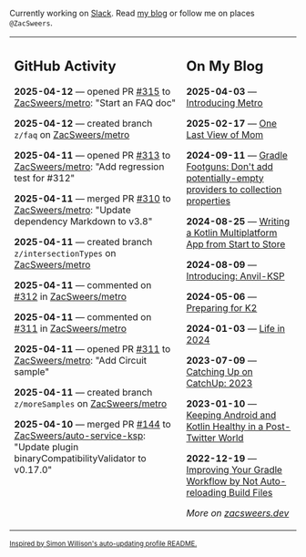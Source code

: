 Currently working on [Slack](https://slack.com/). Read [my blog](https://zacsweers.dev/) or follow me on places `@ZacSweers`.

<table><tr><td valign="top" width="60%">

## GitHub Activity
<!-- githubActivity starts -->
**2025-04-12** — opened PR [#315](https://github.com/ZacSweers/metro/pull/315) to [ZacSweers/metro](https://github.com/ZacSweers/metro): "Start an FAQ doc"

**2025-04-12** — created branch `z/faq` on [ZacSweers/metro](https://github.com/ZacSweers/metro)

**2025-04-11** — opened PR [#313](https://github.com/ZacSweers/metro/pull/313) to [ZacSweers/metro](https://github.com/ZacSweers/metro): "Add regression test for #312"

**2025-04-11** — merged PR [#310](https://github.com/ZacSweers/metro/pull/310) to [ZacSweers/metro](https://github.com/ZacSweers/metro): "Update dependency Markdown to v3.8"

**2025-04-11** — created branch `z/intersectionTypes` on [ZacSweers/metro](https://github.com/ZacSweers/metro)

**2025-04-11** — commented on [#312](https://github.com/ZacSweers/metro/issues/312#issuecomment-2797754143) in [ZacSweers/metro](https://github.com/ZacSweers/metro)

**2025-04-11** — commented on [#311](https://github.com/ZacSweers/metro/pull/311#issuecomment-2797458451) in [ZacSweers/metro](https://github.com/ZacSweers/metro)

**2025-04-11** — opened PR [#311](https://github.com/ZacSweers/metro/pull/311) to [ZacSweers/metro](https://github.com/ZacSweers/metro): "Add Circuit sample"

**2025-04-11** — created branch `z/moreSamples` on [ZacSweers/metro](https://github.com/ZacSweers/metro)

**2025-04-10** — merged PR [#144](https://github.com/ZacSweers/auto-service-ksp/pull/144) to [ZacSweers/auto-service-ksp](https://github.com/ZacSweers/auto-service-ksp): "Update plugin binaryCompatibilityValidator to v0.17.0"
<!-- githubActivity ends -->
</td><td valign="top" width="40%">

## On My Blog
<!-- blog starts -->
**2025-04-03** — [Introducing Metro](https://www.zacsweers.dev/introducing-metro/)

**2025-02-17** — [One Last View of Mom](https://www.zacsweers.dev/one-last-view-of-mom/)

**2024-09-11** — [Gradle Footguns: Don't add potentially-empty providers to collection properties](https://www.zacsweers.dev/gradle-footgun-adding-empty-providers-to-collection-properties/)

**2024-08-25** — [Writing a Kotlin Multiplatform App from Start to Store](https://www.zacsweers.dev/writing-a-kotlin-multiplatform-app-from-start-to-store/)

**2024-08-09** — [Introducing: Anvil-KSP](https://www.zacsweers.dev/introducing-anvil-ksp/)

**2024-05-06** — [Preparing for K2](https://www.zacsweers.dev/preparing-for-k2/)

**2024-01-03** — [Life in 2024](https://www.zacsweers.dev/life-in-2024/)

**2023-07-09** — [Catching Up on CatchUp: 2023](https://www.zacsweers.dev/catching-up-on-catchup-2023/)

**2023-01-10** — [Keeping Android and Kotlin Healthy in a Post-Twitter World](https://www.zacsweers.dev/keeping-android-healthy/)

**2022-12-19** — [Improving Your Gradle Workflow by Not Auto-reloading Build Files](https://www.zacsweers.dev/improving-your-workflow-by-not-auto-reloading-build-files/)
<!-- blog ends -->
_More on [zacsweers.dev](https://zacsweers.dev/)_
</td></tr></table>

<sub><a href="https://simonwillison.net/2020/Jul/10/self-updating-profile-readme/">Inspired by Simon Willison's auto-updating profile README.</a></sub>